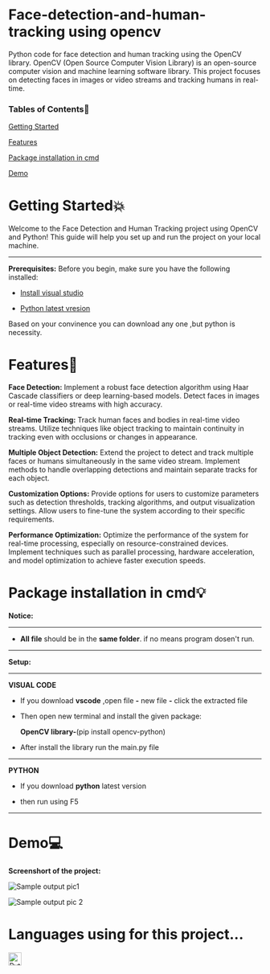 # Face-detection-and-human-tracking using opencv 

Python code for face detection and human tracking using the OpenCV library. OpenCV (Open Source Computer Vision Library) is an open-source computer vision and machine learning software library. This project focuses on detecting faces in images or video streams and tracking humans in real-time.


### Tables of Contents📜

[Getting Started](#getting-started)

[Features](#Features)

[Package installation in cmd](#Package-installation-in-cmd)

[Demo](#demo)

# Getting Started💥

Welcome to the Face Detection and Human Tracking project using OpenCV and Python! This guide will help you set up and run the project on your local machine.

***
**Prerequisites:**
Before you begin, make sure you have the following installed:

* [Install visual studio](https://code.visualstudio.com/)

* [Python latest vresion](https://python.org/)

Based on your convinence you can download any one ,but python is necessity.

# Features💫

**Face Detection:** Implement a robust face detection algorithm using Haar Cascade classifiers or deep learning-based models. Detect faces in images or real-time video streams with high accuracy.

**Real-time Tracking:** Track human faces and bodies in real-time video streams. Utilize techniques like object tracking to maintain continuity in tracking even with occlusions or changes in appearance.

**Multiple Object Detection:** Extend the project to detect and track multiple faces or humans simultaneously in the same video stream. Implement methods to handle overlapping detections and maintain separate tracks for each object.

**Customization Options:** Provide options for users to customize parameters such as detection thresholds, tracking algorithms, and output visualization settings. Allow users to fine-tune the system according to their specific requirements.

**Performance Optimization:** Optimize the performance of the system for real-time processing, especially on resource-constrained devices. Implement techniques such as parallel processing, hardware acceleration, and model optimization to achieve faster execution speeds.

# Package installation in cmd💡

**Notice:**

***
   *  **All file** should be in the **same folder**. if no means program dosen't run.
***

**Setup:**
***

**VISUAL CODE**

* If you download **vscode** ,open file **-** new file **-** click the extracted file

* Then open new terminal and install the given package:

   **OpenCV library-**(pip install opencv-python)

* After install the library run the main.py file 
***

**PYTHON**

* If you download **python** latest version 

* then run using F5
***
# Demo💻

**Screenshort of the project:**

![Sample output pic1](https://github.com/Dhanushharish/Face-detection-and-human-tracking/assets/91535902/0d2b14ca-ff09-4537-8e7c-fe5591daeab8)

![Sample output pic 2](https://github.com/Dhanushharish/Face-detection-and-human-tracking/assets/91535902/7bfd7009-6c09-43ae-9e61-aad801a999c9)



# Languages using for this project...

[<img align="left" alt="Python" width="26px" src="https://upload.wikimedia.org/wikipedia/commons/thumb/c/c3/Python-logo-notext.svg/600px-Python-logo-notext.svg.png" />](https://python.org/)

